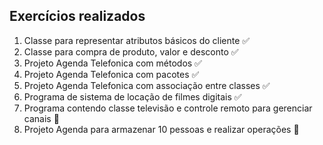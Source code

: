 ## Exercícios realizados

1. Classe para representar atributos básicos do cliente ✅
2. Classe para compra de produto, valor e desconto ✅
3. Projeto Agenda Telefonica com métodos ✅
4. Projeto Agenda Telefonica com pacotes ✅
5. Projeto Agenda Telefonica com associação entre classes ✅
6. Programa de sistema de locação de filmes digitais ✅
7. Programa contendo classe televisão e controle remoto para gerenciar canais 🚧
8. Projeto Agenda para armazenar 10 pessoas e realizar operações 🚧
